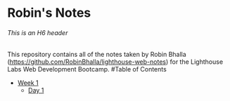 # Robin's Notes
###### This is an H6 header 
This repository contains all of the notes taken by Robin Bhalla (https://github.com/RobinBhalla/lighthouse-web-notes) for the Lighthouse Labs Web Development Bootcamp.
#Table of Contents
* [Week 1](/Week_1)
  * [Day 1](/Week_1/Day_1)

